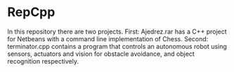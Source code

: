 RepCpp
======
In this repository there are two projects.
First: Ajedrez.rar has a C++ project for Netbeans with a command line implementation of Chess.
Second: terminator.cpp contains a program that controls an autonomous robot using sensors, actuators and vision for obstacle
avoidance, and object recognition respectively.
